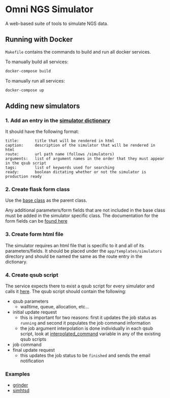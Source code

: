 # Omni NGS Simulator

A web-based suite of tools to simulate NGS data.

## Running with Docker

`Makefile` contains the commands to build and run all docker services.

To manually build all services:
```bash
docker-compose build
```

To manually run all services:
```bash
docker-compose up
```

## Adding new simulators

### 1. Add an entry in the [simulator dictionary](https://github.com/vinnyoodles/omni-ngs-simulator/blob/2b1b9f480e03d412f0478a653a6ebb2684f5c36f/app/simulators/__init__.py#L1)

It should have the following format:

```
title:       title that will be rendered in html
caption:     description of the simulator that will be rendered in html
route:       url path name (follows /simulators)
arguments:   list of argument names in the order that they must appear in the qsub script
tags:        list of keywords used for searching
ready:       boolean dictating whether or not the simulator is production ready
```

### 2. Create flask form class

Use the [base class](https://github.com/vinnyoodles/omni-ngs-simulator/blob/2b1b9f480e03d412f0478a653a6ebb2684f5c36f/app/forms.py#L32) as the parent class.

Any additional parameters/form fields that are not included in the base class must be added in the simulator specific class.
The documentation for the form fields can be [found here](https://flask-wtf.readthedocs.io/en/stable/index.html)

### 3. Create form html file

The simulator requires an html file that is specific to it and all of its parameters/fields.
It should be placed under the `app/templates/simulators` directory and should be named the same as the route entry in the dictionary.

### 4. Create qsub script

The service expects there to exist a qsub script for every simulator and calls it [here](https://github.com/vinnyoodles/omni-ngs-simulator/blob/b64a885476b31adf424aec8b7941f1a0796355a7/app/tasks.py#L81). The qsub script should contain the following:

- qsub parameters
    - walltime, queue, allocation, etc...
- initial update request
    - this is important for two reasons: first it updates the job status as `running` and second it populates the job command information
    - the job argument interpolation is done individually in each qsub script, look at [interpolated_command](https://github.com/vinnyoodles/omni-ngs-simulator/blob/b64a885476b31adf424aec8b7941f1a0796355a7/arc/dwgsim.qsub#L29) variable in any of the existing qsub scripts
- job command
- final update request
    - this updates the job status to be `finished` and sends the email notification

### Examples

- [grinder](https://github.com/vinnyoodles/omni-ngs-simulator/pull/30/files)
- [simhtsd](https://github.com/vinnyoodles/omni-ngs-simulator/pull/29/files)


